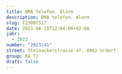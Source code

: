 ```yaml
---
title: BMA telefon. Alarm
description: BMA telefon. Alarm
slug: F23007517
date: 2023-06-15T12:04:00+02:00
jahr:
  - 2023
number: "2023|41"
street: Steinackerstrasse 47, 8902 Urdorf
group: KA T1
draft: false
---
```

